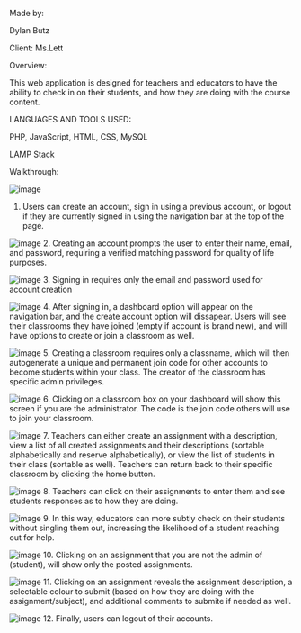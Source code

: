 Made by: 

Dylan Butz

Client: Ms.Lett

Overview:

This web application is designed for teachers and educators to have the ability to check in on their students, and how they are doing with the course content.

LANGUAGES AND TOOLS USED:

PHP, JavaScript, HTML, CSS, MySQL

LAMP Stack

Walkthrough:

![image](https://github.com/user-attachments/assets/d7934fe4-689e-4fea-8691-ac3783ae9203)
1. Users can create an account, sign in using a previous account, or logout if they are currently signed in using the navigation bar at the top of the page.

![image](https://github.com/user-attachments/assets/8e690f1e-8e2a-4202-b21c-fe0acad28b88)
2. Creating an account prompts the user to enter their name, email, and password, requiring a verified matching password for quality of life purposes.

![image](https://github.com/user-attachments/assets/123adcfd-19f2-4574-81f1-c3b761e1c003)
3. Signing in requires only the email and password used for account creation

![image](https://github.com/user-attachments/assets/959ea6a5-abcd-4671-96d6-e6c4786f0c52)
4. After signing in, a dashboard option will appear on the navigation bar, and the create account option will dissapear. Users will see their classrooms they have joined (empty if account is brand new), and will have options to create or join a classroom as well.

![image](https://github.com/user-attachments/assets/2d40042e-4ca6-45ab-835c-78ea0094166c)
5. Creating a classroom requires only a classname, which will then autogenerate a unique and permanent join code for other accounts to become students within your class. The creator of the classroom has specific admin privileges.

![image](https://github.com/user-attachments/assets/afdbe142-a4a5-499d-a4c2-b46c0b9f28f7)
6. Clicking on a classroom box on your dashboard will show this screen if you are the administrator. The code is the join code others will use to join your classroom.

![image](https://github.com/user-attachments/assets/8b894fb2-896f-45d8-b152-2df1a28ccc91)
7. Teachers can either create an assignment with a description, view a list of all created assignments and their descriptions (sortable alphabetically and reserve alphabetically), or view the list of students in their class (sortable as well). Teachers can return back to their specific classroom by clicking the home button.

![image](https://github.com/user-attachments/assets/e19d67e9-5520-4e46-ac0c-bfb1149aba60)
8. Teachers can click on their assignments to enter them and see students responses as to how they are doing.

![image](https://github.com/user-attachments/assets/1761668e-931e-4cb6-8c71-35c40b31f728)
9. In this way, educators can more subtly check on their students without singling them out, increasing the likelihood of a student reaching out for help.

![image](https://github.com/user-attachments/assets/55709c35-1641-49b0-a9fb-c514c39f03c8)
10. Clicking on an assignment that you are not the admin of (student), will show only the posted assignments.

![image](https://github.com/user-attachments/assets/d124bcec-5cbe-4cae-88aa-d64d5a65fd2c)
11. Clicking on an assignment reveals the assignment description, a selectable colour to submit (based on how they are doing with the assignment/subject), and additional comments to submite if needed as well.

![image](https://github.com/user-attachments/assets/54d48e87-f9d0-4547-a246-76f974153d2c)
12. Finally, users can logout of their accounts.




